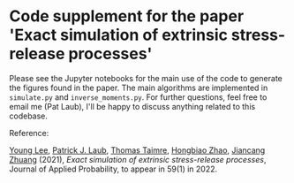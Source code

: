 # Code supplement for the paper 'Exact simulation of extrinsic stress-release processes'

Please see the Jupyter notebooks for the main use of the code to generate the figures found in the paper.
The main algorithms are implemented in `simulate.py` and `inverse_moments.py`.
For further questions, feel free to email me (Pat Laub), I'll be happy to discuss anything related to this codebase.

Reference:

[Young Lee](https://statistics.fas.harvard.edu/people/young-lee), [Patrick J. Laub](https://pat-laub.github.io/), [Thomas Taimre](http://researchers.uq.edu.au/researcher/1299), [Hongbiao Zhao](http://hongbiaozhao.weebly.com/), [Jiancang Zhuang](http://bemlar.ism.ac.jp/zhuang/) (2021), *Exact simulation of extrinsic stress-release processes*, Journal of Applied Probability, to appear in 59(1) in 2022.
